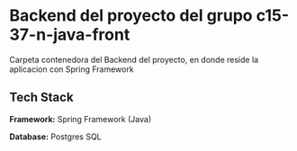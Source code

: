   # Backend del proyecto del grupo c15-37-n-java-front
  Carpeta contenedora del Backend del proyecto, en donde
  reside la aplicacion con Spring Framework
## Tech Stack  

**Framework:** Spring Framework (Java)

**Database:** Postgres SQL
